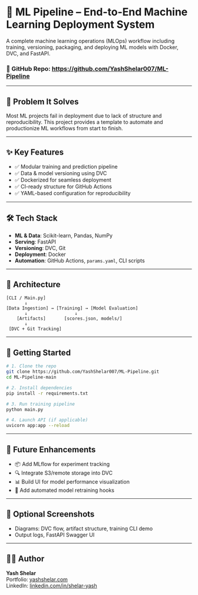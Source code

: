 # 🧠 ML Pipeline – End-to-End Machine Learning Deployment System

A complete machine learning operations (MLOps) workflow including training, versioning, packaging, and deploying ML models with Docker, DVC, and FastAPI.

### 🔗 GitHub Repo: https://github.com/YashShelar007/ML-Pipeline

---

## 📍 Problem It Solves

Most ML projects fail in deployment due to lack of structure and reproducibility. This project provides a template to automate and productionize ML workflows from start to finish.

---

## ✨ Key Features

- ✅ Modular training and prediction pipeline
- ✅ Data & model versioning using DVC
- ✅ Dockerized for seamless deployment
- ✅ CI-ready structure for GitHub Actions
- ✅ YAML-based configuration for reproducibility

---

## 🛠 Tech Stack

- **ML & Data**: Scikit-learn, Pandas, NumPy
- **Serving**: FastAPI
- **Versioning**: DVC, Git
- **Deployment**: Docker
- **Automation**: GitHub Actions, `params.yaml`, CLI scripts

---

## 🧠 Architecture

```
[CLI / Main.py]
       ↓
[Data Ingestion] → [Training] → [Model Evaluation]
       ↓                  ↓
    [Artifacts]       [scores.json, models/]
       ↓
 [DVC + Git Tracking]
```

---

## 🚀 Getting Started

```bash
# 1. Clone the repo
git clone https://github.com/YashShelar007/ML-Pipeline.git
cd ML-Pipeline-main

# 2. Install dependencies
pip install -r requirements.txt

# 3. Run training pipeline
python main.py

# 4. Launch API (if applicable)
uvicorn app:app --reload
```

---

## 🧩 Future Enhancements

- 📦 Add MLflow for experiment tracking
- 🔍 Integrate S3/remote storage into DVC
- 📊 Build UI for model performance visualization
- 🤖 Add automated model retraining hooks

---

## 📸 Optional Screenshots

- Diagrams: DVC flow, artifact structure, training CLI demo
- Output logs, FastAPI Swagger UI

---

## 👨‍💻 Author

**Yash Shelar**  
Portfolio: [yashshelar.com](https://yashshelar.com)  
LinkedIn: [linkedin.com/in/shelar-yash](https://linkedin.com/in/shelar-yash)
